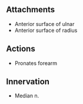 ## Attachments
- Anterior surface of ulnar
- Anterior surface of radius
## Actions 
- Pronates forearm
## Innervation 
- Median n.